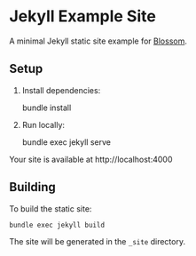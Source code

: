 # Jekyll Example Site

A minimal Jekyll static site example for [Blossom](https://www.blossom-cloud.com).

## Setup

1. Install dependencies:

    bundle install

2. Run locally:

    bundle exec jekyll serve

Your site is available at http://localhost:4000

## Building

To build the static site:

    bundle exec jekyll build

The site will be generated in the `_site` directory.

